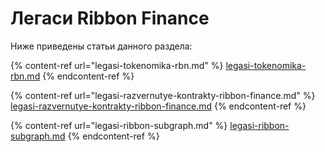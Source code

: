 # Легаси Ribbon Finance

Ниже приведены статьи данного раздела:

{% content-ref url="legasi-tokenomika-rbn.md" %}
[legasi-tokenomika-rbn.md](legasi-tokenomika-rbn.md)
{% endcontent-ref %}

{% content-ref url="legasi-razvernutye-kontrakty-ribbon-finance.md" %}
[legasi-razvernutye-kontrakty-ribbon-finance.md](legasi-razvernutye-kontrakty-ribbon-finance.md)
{% endcontent-ref %}

{% content-ref url="legasi-ribbon-subgraph.md" %}
[legasi-ribbon-subgraph.md](legasi-ribbon-subgraph.md)
{% endcontent-ref %}

